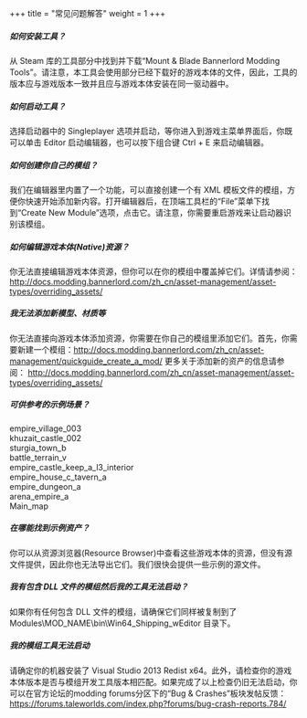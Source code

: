 +++
title = "常见问题解答"
weight = 1
+++

##### 如何安装工具？

从 Steam 库的工具部分中找到并下载“Mount & Blade Bannerlord Modding Tools”。请注意，本工具会使用部分已经下载好的游戏本体的文件，因此，工具的版本应与游戏版本一致并且应与游戏本体安装在同一驱动器中。

##### 如何启动工具？

选择启动器中的 Singleplayer 选项并启动，等你进入到游戏主菜单界面后，你既可以单击 Editor 启动编辑器，也可以按下组合键 Ctrl + E 来启动编辑器。

##### 如何创建你自己的模组？

我们在编辑器里内置了一个功能，可以直接创建一个有 XML 模板文件的模组，方便你快速开始添加新内容。打开编辑器后，在顶端工具栏的“File”菜单下找到“Create New Module”选项，点击它。请注意，你需要重启游戏来让启动器识别该模组。

##### 如何编辑游戏本体(Native)资源？

你无法直接编辑游戏本体资源，但你可以在你的模组中覆盖掉它们。详情请参阅： http://docs.modding.bannerlord.com/zh_cn/asset-management/asset-types/overriding_assets/

##### 我无法添加新模型、材质等

你无法直接向游戏本体添加资源，你需要在你自己的模组里添加它们。首先，你需要新建一个模组：http://docs.modding.bannerlord.com/zh_cn/asset-management/quickguide_create_a_mod/
更多关于添加新的资产的信息请参阅： http://docs.modding.bannerlord.com/zh_cn/asset-management/asset-types/overriding_assets/

##### 可供参考的示例场景？

empire_village_003<br>
khuzait_castle_002<br>
sturgia_town_b<br>
battle_terrain_v<br>
empire_castle_keep_a_l3_interior<br>
empire_house_c_tavern_a<br>
empire_dungeon_a<br>
arena_empire_a<br>
Main_map<br>

##### 在哪能找到示例资产？

你可以从资源浏览器(Resource Browser)中查看这些游戏本体的资源，但没有源文件提供，因此你也无法导出它们。我们很快会提供一些示例的源文件。

##### 我有包含 DLL 文件的模组然后我的工具无法启动？

如果你有任何包含 DLL 文件的模组，请确保它们同样被复制到了 Modules\MOD_NAME\bin\Win64_Shipping_wEditor 目录下。

##### 我的模组工具无法启动

请确定你的机器安装了 Visual Studio 2013 Redist x64。此外，请检查你的游戏本体版本是否与模组开发工具版本相匹配。如果完成了以上检查仍旧无法启动，你可以在官方论坛的modding forums分区下的“Bug & Crashes”板块发帖反馈：https://forums.taleworlds.com/index.php?forums/bug-crash-reports.784/
